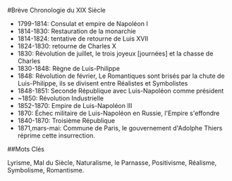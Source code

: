 #Brève Chronologie du XIX Siècle

- 1799-1814: Consulat et empire de Napoléon I
- 1814-1830: Restauration de la monarchie
- 1814-1824: tentative de retourne de Luis XVII
- 1824-1830: retourne de Charles X
- 1830: Révolution de juillet, le trois joyeux [journées] et la chasse de Charles
- 1830-1848: Règne de Luis-Philippe
- 1848: Révolution de février, Le Romantiques sont brisés par la chute de
  Luis-Philippe, ils se divisent entre Réalistes et Symbolistes
- 1848-1851: Seconde République avec Luis-Napoléon comme président 
- ~1850: Révolution Industrielle
- 1852-1870: Empire de Luis-Napoléon III
- 1870: Échec militaire de Luis-Napoléon en Russie, l'Empire s'effondre
- 1840-1870: Troisième République
- 1871,mars-mai: Commune de Paris, le gouvernement d'Adolphe Thiers réprime
  cette insurrection.

##Mots Clés

Lyrisme, Mal du Siècle, Naturalisme, le Parnasse, Positivisme, Réalisme,
Symbolisme, Romantisme.

